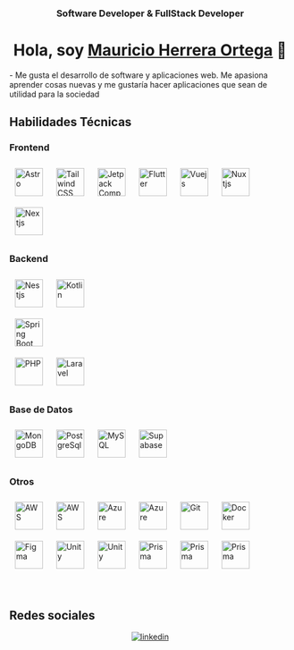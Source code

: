 ### <div align="center"> Software Developer & FullStack Developer </div>
<div align="center">
 <h1 align="center">Hola, soy <a href="https://www.linkedin.com/in/mauricio-herrera-ortega/" target="blank">Mauricio Herrera Ortega</a> 👋</h1>
</div>
- Me gusta el desarrollo de software y aplicaciones web. Me apasiona aprender cosas nuevas y me gustaría hacer aplicaciones que sean de utilidad para la sociedad

<br/>

## Habilidades Técnicas

### Frontend
  
<a href="https://astro.build/" target="_blank"><img style="margin: 10px" src="https://seeklogo.com/images/A/astro-icon-logo-44253BACEE-seeklogo.com.png" alt="Astro" height="50" /></a>
<a href="https://www.tailwindcss.com/" target="_blank"><img style="margin: 10px" src="https://profilinator.rishav.dev/skills-assets/tailwindcss.svg" alt="Tailwind CSS" height="50" /></a>
<a><img style="margin: 10px" src="https://avatars.githubusercontent.com/u/71742764?s=48&v=4" alt="Jetpack Compose" height="50" /></a>
<a><img style="margin: 10px" src="https://profilinator.rishav.dev/skills-assets/flutterio-icon.svg" alt="Flutter" height="50" /></a>
<a><img style="margin: 10px" src="https://profilinator.rishav.dev/skills-assets/vuejs-original-wordmark.svg" alt="Vuejs" height="50" /></a>
<a><img style="margin: 10px" src="https://nuxt.com/assets/design-kit/icon-green.svg" alt="Nuxtjs" height="50" /></a>
<a><img style="margin: 10px" src="https://profilinator.rishav.dev/skills-assets/nextjs.png" alt="Nextjs" height="50" /></a>

### Backend

<a href="https://nestjs.com/" target="_blank"><img style="margin: 10px" src="https://cdn.icon-icons.com/icons2/2699/PNG/512/nestjs_logo_icon_169927.png" alt="Nestjs" height="50" /></a>
<a href="https://kotlinlang.org/" target="_blank"><img style="margin: 10px" src="https://upload.wikimedia.org/wikipedia/commons/thumb/0/06/Kotlin_Icon.svg/512px-Kotlin_Icon.svg.png?20171012085709" alt="Kotlin" height="50" /></a>  
<a href="https://spring.io/projects/spring-boot" target="_blank"><img style="margin: 10px" src="https://profilinator.rishav.dev/skills-assets/springio-icon.svg" alt="Spring Boot" height="50" /></a>  
<a href="https://www.php.net/" target="_blank"><img style="margin: 10px" src="https://profilinator.rishav.dev/skills-assets/php-original.svg" alt="PHP" height="50"></a>
<a href="https://laravel.com/" target="_blank"><img style="margin: 10px" src="https://upload.wikimedia.org/wikipedia/commons/thumb/9/9a/Laravel.svg/1969px-Laravel.svg.png" alt="Laravel" height="50"></a>

### Base de Datos

<a href="https://www.mongodb.com/" target="_blank"><img style="margin: 10px" src="https://profilinator.rishav.dev/skills-assets/mongodb-original-wordmark.svg" alt="MongoDB" height="50" /></a>
<a href="https://www.postgresql.org/" target="_blank"><img style="margin: 10px" src="https://profilinator.rishav.dev/skills-assets/postgresql-original-wordmark.svg" alt="PostgreSql" height="50" /></a>
<a href="https://www.mysql.com/" target="_blank"><img style="margin: 10px" src="https://profilinator.rishav.dev/skills-assets/mysql-original-wordmark.svg" alt="MySQL" height="50"></a>
<a href="https://www.mysql.com/" target="_blank"><img style="margin: 10px" src="https://logowik.com/content/uploads/images/supabase-icon9119.logowik.com.webp" alt="Supabase" height="50"></a>

### Otros

<a target="_blank"><img style="margin: 10px" src="https://profilinator.rishav.dev/skills-assets/kubernetes-icon.svg" alt="AWS" height="50" /></a>
<a target="_blank"><img style="margin: 10px" src="https://profilinator.rishav.dev/skills-assets/amazonwebservices-original-wordmark.svg" alt="AWS" height="50" /></a>
<a target="_blank"><img style="margin: 10px" src="https://profilinator.rishav.dev/skills-assets/microsoft_azure-icon.svg" alt="Azure" height="50" /></a>
<a target="_blank"><img style="margin: 10px" src="https://profilinator.rishav.dev/skills-assets/google_cloud-icon.svg" alt="Azure" height="50" /></a>
<a href="https://github.com/" target="_blank"><img style="margin: 10px" src="https://profilinator.rishav.dev/skills-assets/git-scm-icon.svg" alt="Git" height="50" /></a>
<a href="https://www.docker.com/" target="_blank"><img style="margin: 10px" src="https://profilinator.rishav.dev/skills-assets/docker-original-wordmark.svg" alt="Docker" height="50" /></a>
<a href="https://www.figma.com/" target="_blank"><img style="margin: 10px" src="https://profilinator.rishav.dev/skills-assets/figma-icon.svg" alt="Figma" height="50" /></a>
<a href="https://unity.com/" target="_blank"><img style="margin: 10px" src="https://profilinator.rishav.dev/skills-assets/unity.png" alt="Unity" height="50" /></a>
<a href="https://www.unrealengine.com" target="_blank"><img style="margin: 10px" src="https://cdn.icon-icons.com/icons2/2389/PNG/512/unreal_engine_logo_icon_144771.png" alt="Unity" height="50" /></a>
<a href="https://www.prisma.io/" target="_blank"><img style="margin: 10px" src="https://profilinator.rishav.dev/skills-assets/prisma.png" alt="Prisma" height="50" /></a>
<a href="https://hyprland.org/" target="_blank"><img style="margin: 10px" src="https://styles.redditmedia.com/t5_6sciw0/styles/communityIcon_h3cvittvupi91.png?width=256&s=a89b8e62bc319df287e24875ff779c352402013b" alt="Prisma" height="50" /></a>
<a href="https://archlinux.org/" target="_blank"><img style="margin: 10px" src="https://live.mrf.io/statics/i/ps/www.muylinux.com/wp-content/uploads/2010/10/arch-linux-logo.png?width=1200&enable=upscale" alt="Prisma" height="50" /></a>

<br/>

## Redes sociales
<div align="center">
<a href="https://linkedin.com/in/mauricio-herrera-ortega" target="_blank">
<img src=https://img.shields.io/badge/linkedin-%231E77B5.svg?&style=for-the-badge&logo=linkedin&logoColor=white alt=linkedin style="margin-bottom: 5px;" />
</a>
</div>
